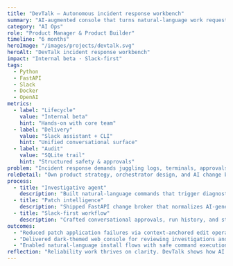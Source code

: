 ```yaml
---
title: "DevTalk — Autonomous incident response workbench"
summary: "AI-augmented console that turns natural-language work requests into diagnostics, code fixes, and runbooks without leaving chat."
category: "AI Ops"
role: "Product Manager & Product Builder"
timeline: "6 months"
heroImage: "/images/projects/devtalk.svg"
heroAlt: "DevTalk incident response workbench"
impact: "Internal beta · Slack-first"
tags:
  - Python
  - FastAPI
  - Slack
  - Docker
  - OpenAI
metrics:
  - label: "Lifecycle"
    value: "Internal beta"
    hint: "Hands-on with core team"
  - label: "Delivery"
    value: "Slack assistant + CLI"
    hint: "Unified conversational surface"
  - label: "Audit"
    value: "SQLite trail"
    hint: "Structured safety & approvals"
problem: "Incident response demands juggling logs, terminals, approvals, and code changes. DevTalk compresses that chaos into conversational workflows so teams can diagnose and remediate in minutes."
roleDetail: "Own product strategy, orchestrator design, and AI change broker—from OpenAI-backed patch intelligence to Slack thread progress reporting and structured audit trails."
process:
  - title: "Investigative agent"
    description: "Built natural-language commands that trigger diagnostics, health checks, and remediation scripts with safe allowlisted execution."
  - title: "Patch intelligence"
    description: "Shipped FastAPI change broker that normalizes AI-generated diffs into deterministic edit operations with human approval."
  - title: "Slack-first workflow"
    description: "Crafted conversational approvals, run history, and status updates so operators stay inside chat without losing traceability."
outcomes:
  - "Reduced patch application failures via context-anchored edit operations."
  - "Delivered dark-themed web console for reviewing investigations and applied changes."
  - "Enabled natural-language install flows with safe command execution summaries."
reflection: "Reliability work thrives on clarity. DevTalk shows how AI can accelerate triage while keeping humans in control through transparent, auditable flows."
---
```

